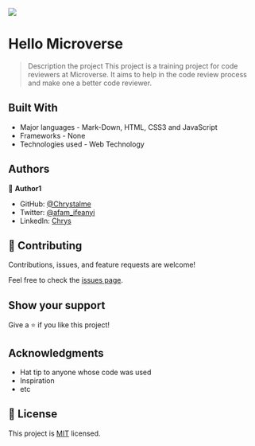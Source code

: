 ![](https://img.shields.io/badge/Microverse-blueviolet)

# Hello Microverse

> Description the project
> This project is a training project for code reviewers at Microverse. It aims to help in the code review process and make one a better code reviewer.

## Built With

- Major languages - Mark-Down, HTML, CSS3 and JavaScript
- Frameworks - None
- Technologies used - Web Technology

## Authors

👤 **Author1**

- GitHub: [@Chrystalme](https://github.com/chrystalme)
- Twitter: [@afam_ifeanyi](https://twitter.com/afam_ifeanyi)
- LinkedIn: [Chrys](https://linkedin.com/in/afam-chrys)

## 🤝 Contributing

Contributions, issues, and feature requests are welcome!

Feel free to check the [issues page](../../issues/).

## Show your support

Give a ⭐️ if you like this project!

## Acknowledgments

- Hat tip to anyone whose code was used
- Inspiration
- etc

## 📝 License

This project is [MIT](./MIT.md) licensed.
